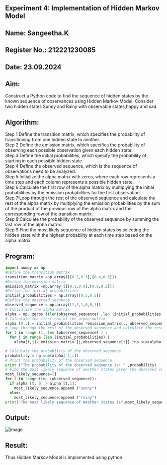 ## Experiment 4:  Implementation of Hidden Markov Model
## Name: Sangeetha.K
## Register No.: 212221230085
## Date: 23.09.2024

## Aim: 
Construct a Python code to find the sequence of hidden states by the known sequence of observances using Hidden Markov Model. Consider two hidden states Sunny and Rainy with observable states,happy and sad.

## Algorithm:

Step 1:Define the transition matrix, which specifies the probability of transitioning from  one hidden state to another.<br>
Step 2:Define the emission matrix, which specifies the probability of observing each possible observation given each hidden state.<br>
Step 3:Define the initial probabilities, which specify the probability of starting in each possible hidden state.<br>
Step 4:Define the observed sequence, which is the sequence of observations need to  be analyzed.<br>
Step 5:Initialize the alpha matrix with zeros, where each row represents a time step and each column represents a possible hidden state.<br>
Step 6:Calculate the first row of the alpha matrix by multiplying the initial  probabilities by the emission probabilities for the first observation.<br>
Step 7:Loop through the rest of the observed sequence and calculate the rest of the alpha matrix by multiplying the emission probabilities by the sum of the product of 
       the previous row of the alpha matrix and the corresponding row of the transition matrix.<br>
Step 8:Calculate the probability of the observed sequence by summing the last row of the alpha matrix.<br>
Step 9:Find the most likely sequence of hidden states by selecting the hidden state with the highest probability at each time step based on the alpha matrix.<br>

## Program:
```python
import numpy as np
#Define the transition matrix
transition_matrix =np.array([[0.7,0.3],[0.4,0.6]])
#Define the emission matrix
emission_matrix =np.array ([[0.1,0.9],[0.8,0.2]])
#Define the initial probabilities
initial_probabilities = np.array([0.5,0.5])
#Define the observed sequence
observed_sequence = np.array([1,1,1,0,0,1])
# Initialize the alpha matrix
alpha = np. zeros ((len(observed_sequence) ,len (initial_probabilities) ) )
# Calculate the first row of the alpha matrix
alpha [0,:] = initial_probabilities *emission_matrix[:, observed_sequence [0]]
# Loop through the rest of the observed sequence and calculate the rest of the alpha matrix
for t in range (1, len (observed_sequence) ) :
  for j in range (len (initial_probabilities) ) :
    alpha[t,j]= emission_matrix [j,observed_sequence[t]] *np.sum(alpha[t-1:]*transition_matrix[:, j])

# Calculate the probability of the observed sequence
probability = np.sum(alpha[-1,:])
# Print the probability of the observed sequence
print ("The probability of the observed sequence is: " ,probability)
# Find the most likely sequence of weather states given the observed sequence
most_likely_sequence=[]
for t in range (len (observed_sequence)):
  if alpha [t, 0] > alpha [t,1]:
    most_likely_sequence.append ("sunny")
  else:
    most_likely_sequence.append ("rainy")
print("The most likely sequence of Weather States is",most_likely_sequence)
```

## Output:
![image](https://github.com/user-attachments/assets/dfcabb42-1c04-48c7-8824-6d7a00e091e8)


## Result:
Thus Hidden Markov Model is implemented using python.
